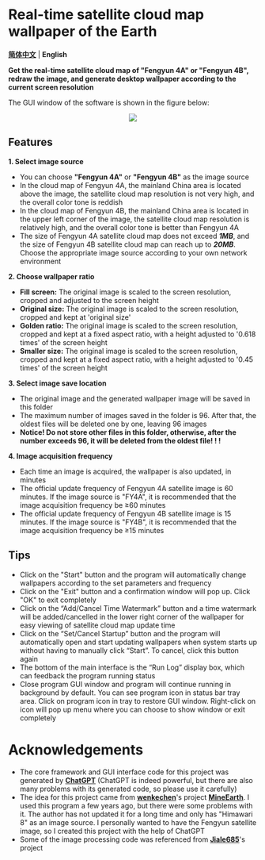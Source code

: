 # Real-time satellite cloud map wallpaper of the Earth
[**简体中文**](README.md) | **English**

**Get the real-time satellite cloud map of "Fengyun 4A" or "Fengyun 4B", redraw the image, and generate desktop wallpaper according to the current screen resolution**

The GUI window of the software is shown in the figure below:

<div align=center><img src="https://github.com/xu-liyan/current_earth_wallpaper/assets/43141587/c32ce7e7-49ec-44a3-b253-f652e4a35aec"></div>

## Features
**1. Select image source**
* You can choose **"Fengyun 4A"** or **"Fengyun 4B"** as the image source
* In the cloud map of Fengyun 4A, the mainland China area is located above the image, the satellite cloud map resolution is not very high, and the overall color tone is reddish
* In the cloud map of Fengyun 4B, the mainland China area is located in the upper left corner of the image, the satellite cloud map resolution is relatively high, and the overall color tone is better than Fengyun 4A
* The size of Fengyun 4A satellite cloud map does not exceed ***1MB***, and the size of Fengyun 4B satellite cloud map can reach up to ***20MB***. Choose the appropriate image source according to your own network environment

**2. Choose wallpaper ratio**
* **Fill screen:** The original image is scaled to the screen resolution, cropped and adjusted to the screen height
* **Original size:** The original image is scaled to the screen resolution, cropped and kept at 'original size'
* **Golden ratio:** The original image is scaled to the screen resolution, cropped and kept at a fixed aspect ratio, with a height adjusted to '0.618 times' of the screen height
* **Smaller size:** The original image is scaled to the screen resolution, cropped and kept at a fixed aspect ratio, with a height adjusted to '0.45 times' of the screen height

**3. Select image save location**
* The original image and the generated wallpaper image will be saved in this folder
* The maximum number of images saved in the folder is 96. After that, the oldest files will be deleted one by one, leaving 96 images
* **Notice! Do not store other files in this folder, otherwise, after the number exceeds 96, it will be deleted from the oldest file! ! !**

**4. Image acquisition frequency**
* Each time an image is acquired, the wallpaper is also updated, in minutes
* The official update frequency of Fengyun 4A satellite image is 60 minutes. If the image source is "FY4A", it is recommended that the image acquisition frequency be ≥60 minutes
* The official update frequency of Fengyun 4B satellite image is 15 minutes. If the image source is "FY4B", it is recommended that the image acquisition frequency be ≥15 minutes

## Tips
* Click on the "Start" button and the program will automatically change wallpapers according to the set parameters and frequency
* Click on the "Exit" button and a confirmation window will pop up. Click "OK" to exit completely
* Click on the “Add/Cancel Time Watermark” button and a time watermark will be added/cancelled in the lower right corner of the wallpaper for easy viewing of satellite cloud map update time
* Click on the “Set/Cancel Startup” button and the program will automatically open and start updating wallpapers when system starts up without having to manually click “Start”. To cancel, click this button again
* The bottom of the main interface is the “Run Log” display box, which can feedback the program running status
* Close program GUI window and program will continue running in background by default. You can see program icon in status bar tray area. Click on program icon in tray to restore GUI window. Right-click on icon will pop up menu where you can choose to show window or exit completely

# Acknowledgements
* The core framework and GUI interface code for this project was generated by [**ChatGPT**](https://chat.openai.com/chat) (ChatGPT is indeed powerful, but there are also many problems with its generated code, so please use it carefully)
* The idea for this project came from [**wenkechen**](https://github.com/wenkechen)'s project [**MineEarth**](https://github.com/wenkechen/MineEarth). I used this program a few years ago, but there were some problems with it. The author has not updated it for a long time and only has "Himawari 8" as an image source. I personally wanted to have the Fengyun satellite image, so I created this project with the help of ChatGPT
* Some of the image processing code was referenced from [**Jiale685**](https://blog.csdn.net/L141210113/article/details/102642277?spm=1001.2014.3001.5506)'s project
